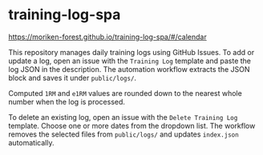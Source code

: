 # training-log-spa

https://moriken-forest.github.io/training-log-spa/#/calendar


This repository manages daily training logs using GitHub Issues.
To add or update a log, open an issue with the `Training Log` template and paste the log JSON in the description.
The automation workflow extracts the JSON block and saves it under `public/logs/`.

Computed `1RM` and `e1RM` values are rounded down to the nearest whole number when the log is processed.

To delete an existing log, open an issue with the `Delete Training Log` template.
Choose one or more dates from the dropdown list. The workflow removes the selected files
from `public/logs/` and updates `index.json` automatically.


